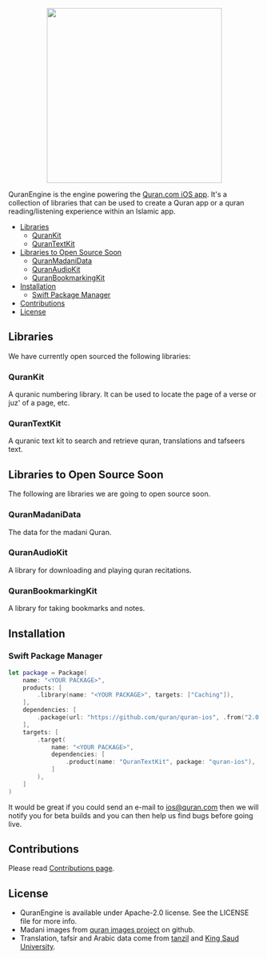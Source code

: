 
<p align="center">
    <img src="https://user-images.githubusercontent.com/5665498/147855777-fc7d645c-6522-4bb3-8886-32c9f90b20df.png" width="350pt">
</p>

QuranEngine is the engine powering the [Quran.com iOS app](https://itunes.apple.com/app/id1118663303). It's a collection of libraries that can be used to create a Quran app or a quran reading/listening experience within an Islamic app.

- [Libraries](#libraries)
  - [QuranKit](#qurankit)
  - [QuranTextKit](#qurantextkit)
- [Libraries to Open Source Soon](#libraries-to-open-source-soon)
  - [QuranMadaniData](#quranmadanidata)
  - [QuranAudioKit](#quranaudiokit)
  - [QuranBookmarkingKit](#quranbookmarkingkit)
- [Installation](#installation)
  - [Swift Package Manager](#swift-package-manager)
- [Contributions](#contributions)
- [License](#license)

## Libraries

We have currently open sourced the following libraries:

### QuranKit
A quranic numbering library. It can be used to locate the page of a verse or juz' of a page, etc.

### QuranTextKit
A quranic text kit to search and retrieve quran, translations and tafseers text.


## Libraries to Open Source Soon

The following are libraries we are going to open source soon.

### QuranMadaniData

The data for the madani Quran.

### QuranAudioKit

A library for downloading and playing quran recitations.

### QuranBookmarkingKit

A library for taking bookmarks and notes.


## Installation

### Swift Package Manager

```swift
let package = Package(
    name: "<YOUR PACKAGE>",
    products: [
        .library(name: "<YOUR PACKAGE>", targets: ["Caching"]),
    ],
    dependencies: [
        .package(url: "https://github.com/quran/quran-ios", .from("2.0.0")),
    ],
    targets: [
        .target(
            name: "<YOUR PACKAGE>",
            dependencies: [
                .product(name: "QuranTextKit", package: "quran-ios"),
            ]
        ),
    ]
)
```

It would be great if you could send an e-mail to ios@quran.com then we will notify you for beta builds and you can then help us find bugs before going live.

## Contributions
Please read [Contributions page](https://github.com/quran/quran-ios/wiki/Contributions).

## License

* QuranEngine is available under Apache-2.0 license. See the LICENSE file for more info.
* Madani images from [quran images project](https://github.com/quran/quran.com-images) on github.
* Translation, tafsir and Arabic data come from [tanzil](http://tanzil.net) and [King Saud University](https://quran.ksu.edu.sa).
